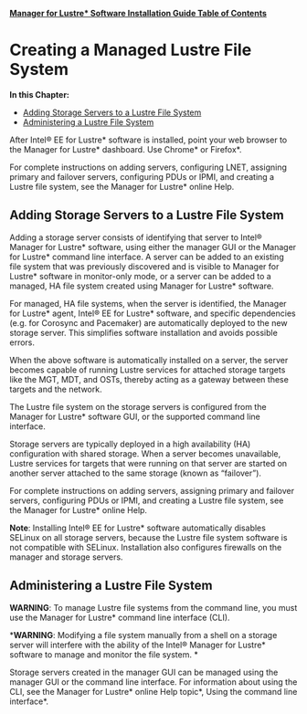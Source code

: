 [**Manager for Lustre\* Software Installation Guide Table of Contents**](ig_TOC.md)
# Creating a Managed Lustre File System

**In this Chapter:**

- [Adding Storage Servers to a Lustre File System](#adding-storage-servers-to-a-lustre-file-system)
- [Administering a Lustre File System](#administering-a-lustre-file-system)

After Intel® EE for Lustre\* software is installed, point your web
browser to the Manager for Lustre\* dashboard. Use Chrome\* or
Firefox\*.

For complete instructions on adding servers, configuring LNET, assigning
primary and failover servers, configuring PDUs or IPMI, and creating a
Lustre file system, see the Manager for Lustre\* online Help.

Adding Storage Servers to a Lustre File System
----------------------------------------------

Adding a storage server consists of identifying that server to Intel®
Manager for Lustre\* software, using either the manager GUI or the
Manager for Lustre\* command line interface. A server can be
added to an existing file system that was previously discovered and is
visible to Manager for Lustre\* software in monitor-only mode,
or a server can be added to a managed, HA file system created using
Manager for Lustre\* software.

For managed, HA file systems, when the server is identified, the
Manager for Lustre\* agent, Intel® EE for Lustre\* software,
and specific dependencies (e.g. for Corosync and Pacemaker) are
automatically deployed to the new storage server. This simplifies
software installation and avoids possible errors.

When the above software is automatically installed on a server, the
server becomes capable of running Lustre services for attached storage
targets like the MGT, MDT, and OSTs, thereby acting as a gateway between
these targets and the network.

The Lustre file system on the storage servers is configured from the
Manager for Lustre\* software GUI, or the supported command
line interface.

Storage servers are typically deployed in a high availability (HA)
configuration with shared storage. When a server becomes unavailable,
Lustre services for targets that were running on that server are started
on another server attached to the same storage (known as “failover”).

For complete instructions on adding servers, assigning primary and
failover servers, configuring PDUs or IPMI, and creating a Lustre file
system, see the Manager for Lustre\* online Help.

**Note**: Installing Intel® EE for Lustre\* software automatically
disables SELinux on all storage servers, because the Lustre file system
software is not compatible with SELinux. Installation also configures
firewalls on the manager and storage servers.

Administering a Lustre File System 
-----------------------------------

**WARNING**: To manage Lustre file systems from the command line, you must use the Manager for Lustre\* command line interface (CLI).

***WARNING**: Modifying a file system manually from a shell on a storage
server will interfere with the ability of the Intel® Manager for
Lustre\* software to manage and monitor the file system. *

Storage servers created in the manager GUI can
be managed using the manager GUI or the command line interface. For
information about using the CLI, see the Manager for Lustre\*
online Help topic*, Using the command line interface*.
